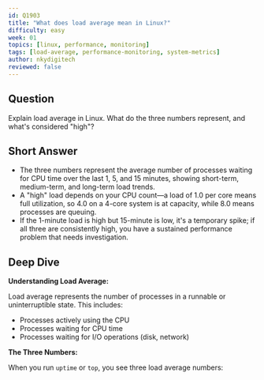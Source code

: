 ```yaml
---
id: Q1903
title: "What does load average mean in Linux?"
difficulty: easy
week: 01
topics: [linux, performance, monitoring]
tags: [load-average, performance-monitoring, system-metrics]
author: nkydigitech
reviewed: false
---
```


## Question
Explain load average in Linux. What do the three numbers represent, and what's considered "high"?

## Short Answer
- The three numbers represent the average number of processes waiting for CPU time over the last 1, 5, and 15 minutes, showing short-term, medium-term, and long-term load trends.
- A "high" load depends on your CPU count—a load of 1.0 per core means full utilization, so 4.0 on a 4-core system is at capacity, while 8.0 means processes are queuing.
- If the 1-minute load is high but 15-minute is low, it's a temporary spike; if all three are consistently high, you have a sustained performance problem that needs investigation.

## Deep Dive

**Understanding Load Average:**

Load average represents the number of processes in a runnable or uninterruptible state. This includes:
- Processes actively using the CPU
- Processes waiting for CPU time
- Processes waiting for I/O operations (disk, network)

**The Three Numbers:**

When you run `uptime` or `top`, you see three load average numbers:
```bash
